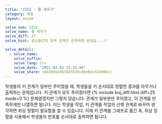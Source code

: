 ```yaml
---
title: "2252 - 줄 세우기"
category: 백준
layout: nojam

solve_num: 2252
solve_name: 줄 세우기
solve_diff: 17
solve_hint: 원소들간의 일부 관계만 만족하면 된대요...!!

solve_detail:
  - solve_name:
    solve_suffix:
    solve_lang: C++
    solve_date: "2021-03-02 22:31:08"
    solve_share: cbb3dda246364fb39cdbe0acd2d406cc
---
```


학생들의 키 관계가 일부만 주어졌을 때, 학생들을 키 순서대로 정렬한 결과를 아무거나 출력하는 문제입니다. 키 관계가 모두 주어졌다면 {% include boj_diff.html diff=25 mode=0 %} 문제였겠지만 그렇지 않습니다. 관계가 일부분만 주어졌고, 이 관계를 만족하게만 나열하면 됩니다. 이는 학생을 작업, 키 관계를 작업의 선행 관계로 바꾸어 생각하면 위상 정렬이 필요함을 알 수 있습니다. 이제 키 관계를 그래프로 옮긴 후, 위상 정렬을 사용해서 학생들의 번호를 순서대로 출력하면 됩니다.
